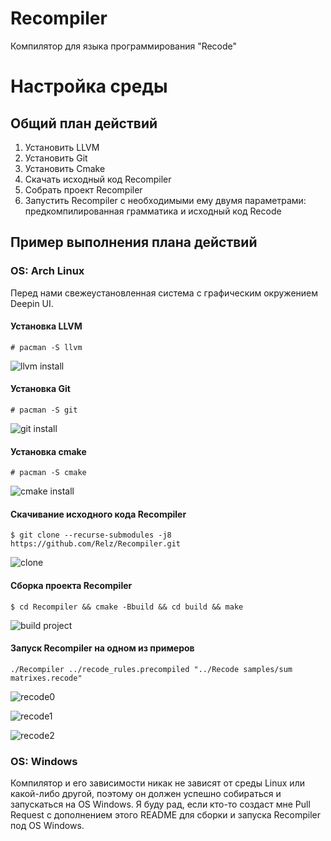 # Recompiler
Компилятор для языка программирования "Recode"

# Настройка среды

## Общий план действий

1. Установить LLVM
1. Установить Git
1. Установить Cmake
1. Скачать исходный код Recompiler
1. Собрать проект Recompiler
1. Запустить Recompiler с необходимыми ему двумя параметрами: предкомпилированная грамматика и исходный код Recode

## Пример выполнения плана действий

### OS: Arch Linux

Перед нами свежеустановленная система с графическим окружением Deepin UI.

#### Установка LLVM

`# pacman -S llvm`

![llvm install](https://user-images.githubusercontent.com/15068331/52066423-914cfd80-2589-11e9-90be-efa196f9cf4c.png)

#### Установка Git

`# pacman -S git`

![git install](https://user-images.githubusercontent.com/15068331/52066455-aaee4500-2589-11e9-946e-07f376a34d02.png)

#### Установка cmake

`# pacman -S cmake`

![cmake install](https://user-images.githubusercontent.com/15068331/52066497-ba6d8e00-2589-11e9-8967-61fc1385dda4.png)

#### Скачивание исходного кода Recompiler

`$ git clone --recurse-submodules -j8 https://github.com/Relz/Recompiler.git`

![clone](https://user-images.githubusercontent.com/15068331/52066521-c8231380-2589-11e9-976e-660379f0012d.png)

#### Сборка проекта Recompiler

`$ cd Recompiler && cmake -Bbuild && cd build && make`

![build project](https://user-images.githubusercontent.com/15068331/52066537-d2dda880-2589-11e9-9d7f-1283461a8e30.png)

#### Запуск Recompiler на одном из примеров

`./Recompiler ../recode_rules.precompiled "../Recode samples/sum matrixes.recode"`

![recode0](https://user-images.githubusercontent.com/15068331/52066586-e852d280-2589-11e9-8166-a61a9151acbb.png)

![recode1](https://user-images.githubusercontent.com/15068331/52066593-eab52c80-2589-11e9-98bc-58b7e8abff0b.png)

![recode2](https://user-images.githubusercontent.com/15068331/52066597-ec7ef000-2589-11e9-8612-d0b6fb676b31.png)

### OS: Windows

Компилятор и его зависимости никак не зависят от среды Linux или какой-либо другой, поэтому он должен успешно собираться и запускаться на OS Windows. Я буду рад, если кто-то создаст мне Pull Request с дополнением этого README для сборки и запуска Recompiler под OS Windows.



